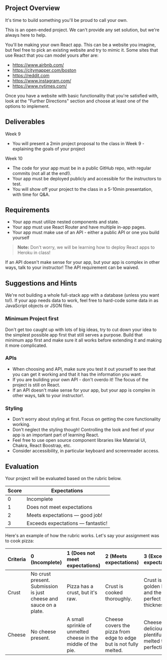 <!-- @format -->

## Project Overview

It's time to build something you'll be proud to call your own.

This is an open-ended project. We can't provide any set solution, but we're always here to help.

You'll be making your own React app. This can be a website you imagine, but feel free to pick an existing website and try to mimic it. Some sites that use React that you can model yours after are:

- https://www.airbnb.com/
- https://citymapper.com/boston
- https://reddit.com
- https://www.instagram.com/
- https://www.nytimes.com/

Once you have a website with basic functionality that you're satisfied with, look at the "Further Directions" section and choose at least one of the options to implement.

## Deliverables

Week 9

- You will present a 2min project proposal to the class in Week 9 - explaining the goals of your project

Week 10

- The code for your app must be in a public GitHub repo, with regular commits (not all at the end!).
- Your app must be deployed publicly and accessible for the instructors to test.
- You will show off your project to the class in a 5-10min presentation, with time for Q&A.

## Requirements

- Your app must utilize nested components and state.
- Your app must use React Router and have multiple in-app pages.
- Your app must make use of an API - either a public API or one you build yourself

> **Note:** Don't worry, we will be learning how to deploy React apps to Heroku in class!

If an API doesn't make sense for your app, but your app is complex in other ways, talk to your instructor! The API requirement can be waived.

## Suggestions and Hints

We're not building a whole full-stack app with a database (unless you want to!). If your app needs data to work, feel free to hard-code some data in as JavaScript objects or JSON files.

### Minimum Project first

Don't get too caught up with lots of big ideas, try to cut down your idea to the simplest possible app first that still serves a purpose. Build that minimum app first and make sure it all works before extending it and making it more complicated.

### APIs

- When choosing and API, make sure you test it out yourself to see that you can get it working and that it has the information you want.
- If you are building your own API - don't overdo it! The focus of the project is still on React.
- If an API doesn't make sense for your app, but your app is complex in other ways, talk to your instructor!.

### Styling

- Don't worry about styling at first. Focus on getting the core functionality working.
- Don't neglect the styling though! Controlling the look and feel of your app is an important part of learning React.
- Feel free to use open source component libraries like Material UI, Chakra, React Boostrap, etc.
- Consider accessibility, in particular keyboard and screenreader access.

## Evaluation

Your project will be evaluated based on the rubric below.

| Score | Expectations                      |
| ----- | --------------------------------- |
| 0     | Incomplete                        |
| 1     | Does not meet expectations        |
| 2     | Meets expectations — good job!    |
| 3     | Exceeds expectations — fantastic! |

Here's an example of how the rubric works. Let's say your assignment was to cook pizza:

| Criteria | **0** (Incomplete)                                                | **1** (Does not meet expectations)                            | **2** (Meets expectations)                                         | **3** (Exceeds expectations)                              |
| :------- | :---------------------------------------------------------------- | :------------------------------------------------------------ | :----------------------------------------------------------------- | :-------------------------------------------------------- |
| Crust    | No crust present. Submission is just cheese and sauce on a plate. | Pizza has a crust, but it's raw.                              | Crust is cooked thoroughly.                                        | Crust is golden brown and the perfect thickness.          |
| Cheese   | No cheese present.                                                | A small sprinkle of unmelted cheese in the middle of the pie. | Cheese covers the pizza from edge to edge but is not fully melted. | Cheese is delicious, plentiful, and melted to perfection. |